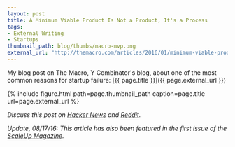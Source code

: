 ```yaml
---
layout: post
title: A Minimum Viable Product Is Not a Product, It's a Process
tags:
- External Writing
- Startups
thumbnail_path: blog/thumbs/macro-mvp.png
external_url: "http://themacro.com/articles/2016/01/minimum-viable-product-process/"
---
```


My blog post on The Macro, Y Combinator's blog, about one of the most common
reasons for startup failure: [{{ page.title }}]({{ page.external_url }})

{% include figure.html path=page.thumbnail_path caption=page.title url=page.external_url %}

*Discuss this post on [Hacker News](https://news.ycombinator.com/item?id=10957479)
and [Reddit](https://www.reddit.com/r/startups/comments/42896e/a_minimum_viable_product_is_not_a_product_its_a/).*

*Update, 08/17/16: This article has also been featured in the first issue of the
[ScaleUp Magazine](http://www.growthmonk.com/scaleupmag/).*